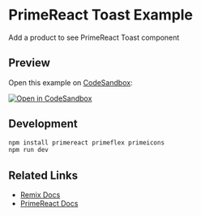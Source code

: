 # PrimeReact Toast Example

Add a product to see PrimeReact Toast component

## Preview

Open this example on [CodeSandbox](https://codesandbox.com):

[![Open in CodeSandbox](https://codesandbox.io/static/img/play-codesandbox.svg)](https://stackblitz.com/edit/node-qvcxdr?file=README.md)

## Development
```sh
npm install primereact primeflex primeicons
npm run dev
```

## Related Links

- [Remix Docs](https://remix.run/docs)
- [PrimeReact Docs](https://primefaces.org/primereact/setup)
